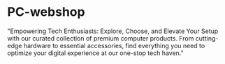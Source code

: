 # PC-webshop

"Empowering Tech Enthusiasts: Explore, Choose, and Elevate Your Setup with our curated collection of premium computer products. From cutting-edge hardware to essential accessories, find everything you need to optimize your digital experience at our one-stop tech haven."

